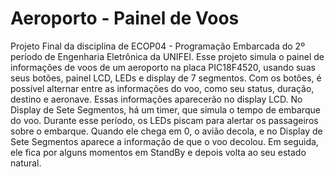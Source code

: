 # Aeroporto  - Painel de Voos
Projeto Final da disciplina de ECOP04 - Programação Embarcada do 2º período de Engenharia Eletrônica da UNIFEI.
Esse projeto simula o painel de informações de voos de um aeroporto na placa PIC18F4520, usando suas seus botões, painel LCD, LEDs e display de 7 segmentos.
Com os botões, é possível alternar entre as informações do voo, como seu status, duração, destino e aeronave. Essas informações aparecerão no display LCD.
No Display de Sete Segmentos, há um timer, que simula o tempo de embarque do voo. Durante esse período, os LEDs piscam para alertar os passageiros sobre o embarque.
Quando ele chega em 0, o avião decola, e no Display de Sete Segmentos aparece a informação de que o voo decolou. Em seguida, ele fica por alguns momentos em StandBy e 
depois volta ao seu estado natural.
